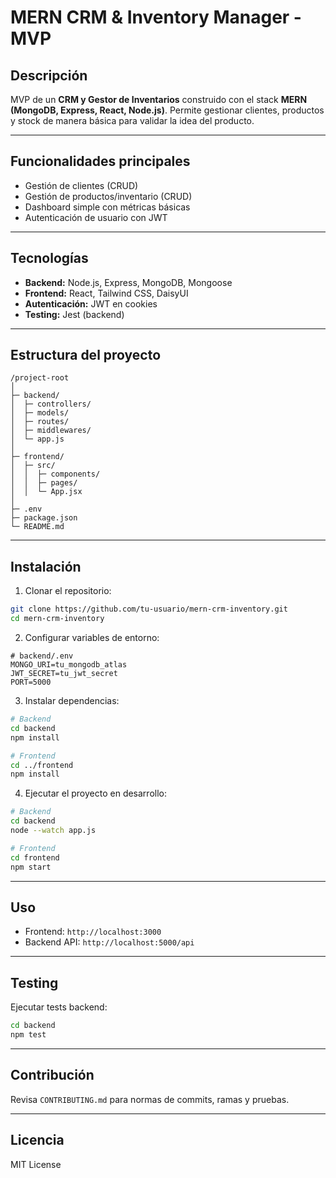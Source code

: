 # MERN CRM & Inventory Manager - MVP

## Descripción

MVP de un **CRM y Gestor de Inventarios** construido con el stack **MERN (MongoDB, Express, React, Node.js)**. Permite gestionar clientes, productos y stock de manera básica para validar la idea del producto.

---

## Funcionalidades principales

- Gestión de clientes (CRUD)
- Gestión de productos/inventario (CRUD)
- Dashboard simple con métricas básicas
- Autenticación de usuario con JWT

---

## Tecnologías

- **Backend:** Node.js, Express, MongoDB, Mongoose
- **Frontend:** React, Tailwind CSS, DaisyUI
- **Autenticación:** JWT en cookies
- **Testing:** Jest (backend)

---

## Estructura del proyecto

```
/project-root
│
├─ backend/
│  ├─ controllers/
│  ├─ models/
│  ├─ routes/
│  ├─ middlewares/
│  └─ app.js
│
├─ frontend/
│  ├─ src/
│  │  ├─ components/
│  │  ├─ pages/
│  │  └─ App.jsx
│
├─ .env
├─ package.json
└─ README.md
```

---

## Instalación

1. Clonar el repositorio:

```bash
git clone https://github.com/tu-usuario/mern-crm-inventory.git
cd mern-crm-inventory
```

2. Configurar variables de entorno:

```env
# backend/.env
MONGO_URI=tu_mongodb_atlas
JWT_SECRET=tu_jwt_secret
PORT=5000
```

3. Instalar dependencias:

```bash
# Backend
cd backend
npm install

# Frontend
cd ../frontend
npm install
```

4. Ejecutar el proyecto en desarrollo:

```bash
# Backend
cd backend
node --watch app.js

# Frontend
cd frontend
npm start
```

---

## Uso

- Frontend: `http://localhost:3000`
- Backend API: `http://localhost:5000/api`

---

## Testing

Ejecutar tests backend:

```bash
cd backend
npm test
```

---

## Contribución

Revisa `CONTRIBUTING.md` para normas de commits, ramas y pruebas.

---

## Licencia

MIT License
